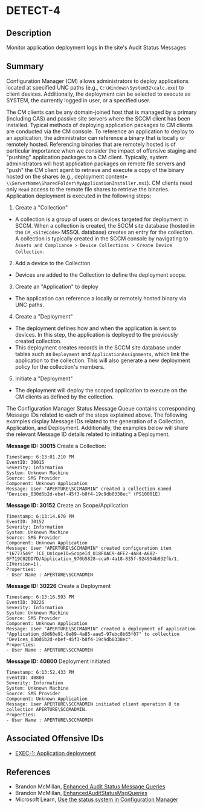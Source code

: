 # DETECT-4

## Description
Monitor application deployment logs in the site's Audit Status Messages

## Summary
Configuration Manager (CM) allows administrators to deploy applications located at specified UNC paths (e.g., `C:\Windows\System32\calc.exe`) to client devices. Additionally, the deployment can be selected to execute as SYSTEM, the currently logged in user, or a specified user.

The CM clients can be any domain-joined host that is managed by a primary (including CAS) and passive site servers where the SCCM client has been installed. Typical methods of deploying application packages to CM clients are conducted via the CM console. To reference an application to deploy to an application, the administrator can reference a binary that is locally or remotely hosted. Referencing binaries that are remotely hosted is of particular importance when we consider the impact of offensive staging and "pushing" application packages to a CM client. Typically, system administrators will host application packages on remote file servers and "push" the CM client agent to retrieve and execute a copy of the binary hosted on the shares (e.g., deployment content= `\\ServerName\SharedFolder\MyApplicationInstaller.msi`). CM clients need only `Read` access to the remote file shares to retrieve the binaries. 
Application deployment is executed in the following steps:

1. Create a "Collection"

* A collection is a group of users or devices targeted for deployment in SCCM. When a collection is created, the SCCM site database (hosted in the `CM_<SiteCode>` MSSQL database) creates an entry for the collection. A collection is typically created in the SCCM console by navigating to `Assets and Compliance > Device Collections > Create Device Collection`.

2. Add a device to the Collection

* Devices are added to the Collection to define the deployment scope.

3. Create an "Application" to deploy

* The application can reference a locally or remotely hosted binary via UNC paths.

4. Create a "Deployment"

* The deployment defines how and when the application is sent to devices. In this step, the application is deployed to the previously created collection.
* This deployment creates records in the SCCM site database under tables such as `Deployment` and `ApplicationAssignments`, which link the application to the collection. This will also generate a new deployment policy for the collection's members.

5. Initiate a "Deployment"

* The deployment will deploy the scoped application to execute on the CM clients as defined by the collection.

The Configuration Manager Status Message Queue contains corresponding Message IDs related to each of the steps explained above. The following examples display Message IDs related to the generation of a Collection, Application, and Deployment. Additionally, the examples below will share the relevant Message ID details related to initiating a Deployment.

**Message ID: 30015** Create a Collection:

```
Timestamp: 6:13:01.210 PM 
EventID: 30015
Severity: Information
System: Unknown Machine
Source: SMS Provider
Component: Unknown Application
Message: User "APERTURE\SCCMADMIN" created a collection named "Devices_030d6b2d-ebef-45f3-b8f4-19c9db0338ec" (PS10001E)
```

**Message ID: 30152** Create an Scope/Application

```
Timestamp: 6:13:14.670 PM
EventID: 30152
Severity: Information
System: Unknown Machine
Source: SMS Provider
Component: Unknown Application
Message: User "APERTURE\SCCMADMIN" created configuration item "16777549" (CI_UniqueID=ScopeId_018F0AC9-4FE2-4A84-A682-BF719C02DD7D/Application_970b5828-cca0-4a18-835f-924954b932fb/1, CIVersion=1).
Properties:
- User Name : APERTURE\SCCMADMIN
```

**Message ID: 30226** Create a Deployment

```
Timestamp: 6:13:16.593 PM 
EventID: 30226
Severity: Information
System: Unknown Machine
Source: SMS Provider
Component: Unknown Application
Message: User "APERTURE\SCCMADMIN" created a deployment of application "Application_d8d60e91-0e89-4a85-aae5-97ebc8b65f07" to collection "Devices_030d6b2d-ebef-45f3-b8f4-19c9db0338ec".
Properties:
- User Name : APERTURE\SCCMADMIN
```

**Message ID: 40800** Deployment Initiated

```
Timestamp: 6:13:52.433 PM  
EventID: 40800
Severity: Information
System: Unknown Machine
Source: SMS Provider
Component: Unknown Application
Message: User APERTURE\SCCMADMIN initiated client operation 8 to collection APERTURE\SCCMADMIN.
Properties:
- User Name : APERTURE\SCCMADMIN
```
## Associated Offensive IDs
- [EXEC-1: Application deployment](../../../attack-techniques/EXEC/EXEC-1/exec-1_description.md)

## References
- Brandon McMillan, [Enhanced Audit Status Message Queries](https://techcommunity.microsoft.com/t5/core-infrastructure-and-security/enhanced-audit-status-message-queries/ba-p/884897)
- Brandon McMillan, [EnhancedAuditStatusMsgQueries](https://github.com/brmcmill/EnhancedAuditStatusMsgQueries)
- Microsoft Learn, [Use the status system in Configuration Manager](https://learn.microsoft.com/en-us/mem/configmgr/core/servers/manage/use-status-system#bkmk_Status)
